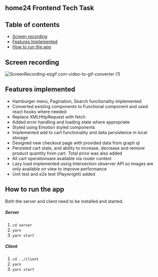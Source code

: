 ## home24 Frontend Tech Task

## Table of contents

- [Screen recording](#screen-recording)
- [Features Implemented](#features-implemented)
- [How to run the app](#How-to-run-the-app)

## Screen recording
![ScreenRecording-ezgif com-video-to-gif-converter (1)](https://github.com/user-attachments/assets/60bc5777-8859-4146-bf96-f1e96f09e0e1)


## Features implemented

- Hamburger menu, Pagination, Search functionality implemented
- Converted existing components to Functional component and used react hooks where needed
- Replace XMLHttpRequest with fetch
- Added error handling and loading state where appropriate
- Styled using Emotion styled components 
- Implemented add to cart functionality and data persistence in local storage
- Designed new checkout page with provided data from graph ql
- Persisted cart state, and ability to increase, decrease and remove product quantity from cart. Total price was also added
- All cart operationsare  available via router context
- Lazy load implemented using Intersection observer API so images are only available on view to improve performance
- Unit test and e2e test (Playwright) added

## How to run the app

Both the server and client need to be installed and started.

##### Server

1) `cd server`
2) `yarn`
2) `yarn start`

##### Client

1) `cd ../client`
2) `yarn`
2) `yarn start`


